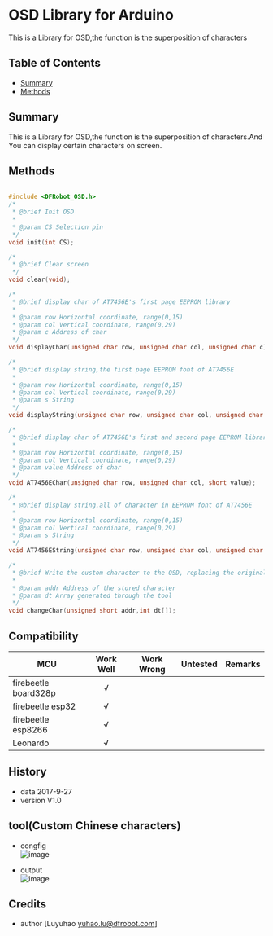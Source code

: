 # OSD Library for Arduino
This is a Library for OSD,the function is the superposition of characters
## Table of Contents

* [Summary](#summary)
* [Methods](#methods)

<snippet>
<content>

## Summary
This is a Library for OSD,the function is the superposition of characters.And You can display certain characters on screen.

## Methods

```C++

#include <DFRobot_OSD.h>
/*
 * @brief Init OSD
 *
 * @param CS Selection pin
 */
void init(int CS);

/*
 * @brief Clear screen
 */
void clear(void);

/*
 * @brief display char of AT7456E's first page EEPROM library
 *
 * @param row Horizontal coordinate, range(0,15)
 * @param col Vertical coordinate, range(0,29)
 * @param c Address of char
 */
void displayChar(unsigned char row, unsigned char col, unsigned char c);

/*
 * @brief display string,the first page EEPROM font of AT7456E
 *
 * @param row Horizontal coordinate, range(0,15)
 * @param col Vertical coordinate, range(0,29)
 * @param s String
 */
void displayString(unsigned char row, unsigned char col, unsigned char *s); 

/*
 * @brief display char of AT7456E's first and second page EEPROM library
 *
 * @param row Horizontal coordinate, range(0,15)
 * @param col Vertical coordinate, range(0,29)
 * @param value Address of char
 */
void AT7456EChar(unsigned char row, unsigned char col, short value);

/*
 * @brief display string,all of character in EEPROM font of AT7456E
 *
 * @param row Horizontal coordinate, range(0,15)
 * @param col Vertical coordinate, range(0,29)
 * @param s String
 */
void AT7456EString(unsigned char row, unsigned char col, unsigned char *s);

/*
 * @brief Write the custom character to the OSD, replacing the original character
 *
 * @param addr Address of the stored character
 * @param dt Array generated through the tool
 */
void changeChar(unsigned short addr,int dt[]);

```

## Compatibility

MCU                | Work Well | Work Wrong | Untested  | Remarks
------------------ | :----------: | :----------: | :---------: | -----
firebeetle board328p |      √       |             |            | 
firebeetle esp32 |      √       |             |            | 
firebeetle esp8266 |      √       |             |            | 
Leonardo |      √       |             |            | 

## History

- data 2017-9-27
- version V1.0


## tool(Custom Chinese characters)
* congfig <br>
![image](https://github.com/DFRobot/DFRobot_OSD/blob/master/image/config.png)

* output <br>
![image](https://github.com/DFRobot/DFRobot_OSD/blob/master/image/putout.png)

## Credits

- author [Luyuhao  <yuhao.lu@dfrobot.com>]
